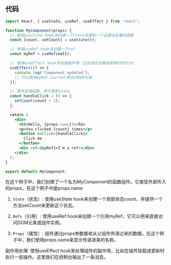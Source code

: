 ## 代码
```jsx
import React, { useState, useRef, useEffect } from 'react';

function MyComponent(props) {
  // 使用useState hook来创建一个state变量和一个设置该变量的函数
  const [count, setCount] = useState(0);

  // 使用useRef hook来创建一个ref
  const myRef = useRef(null);

  // 使用useEffect hook来处理副作用（比如组件加载和更新时的行为）
  useEffect(() => {
    console.log('Component updated');
    // 可以使用myRef.current来访问DOM元素
  });

  // 事件处理函数，用于更新state
  const handleClick = () => {
    setCount(count + 1);
  };

  return (
    <div>
      <h1>Hello, {props.name}!</h1>
      <p>You clicked {count} times</p>
      <button onClick={handleClick}>
        Click me
      </button>
      <div ref={myRef}>I'm a ref!</div>
    </div>
  );
}

export default MyComponent;

```
在这个例子中，我们创建了一个名为MyComponent的函数组件。它接受外部传入的props，在这个例子中是props.name

1. `State`（状态）: 使用useState hook来创建一个局部状态count，并提供一个方法setCount来更新这个状态。

2. `Refs`（引用）: 使用useRef hook来创建一个引用myRef，它可以用来直接访问DOM元素或组件实例。

3. `Props`（属性）: 组件通过props参数接收从父组件传递过来的数据。在这个例子中，我们使用props.name来显示传递进来的名称。

副作用处理: 使用useEffect hook来处理组件的副作用，比如在组件挂载或更新时执行一些操作。这里我们在控制台输出了一条消息。
